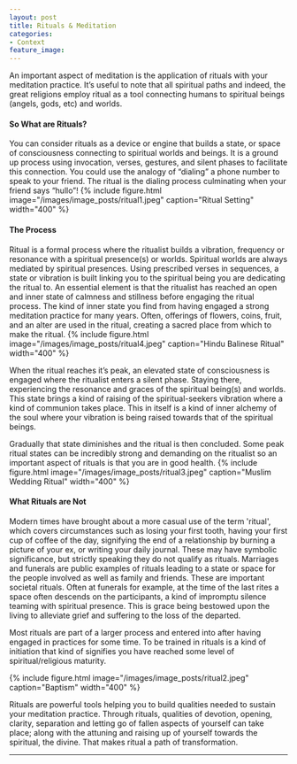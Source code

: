 ```yaml
---
layout: post
title: Rituals & Meditation 
categories:
- Context
feature_image: 
---
```


An important aspect of meditation is the application of rituals with your meditation practice. It’s useful to note that all spiritual paths and indeed, the great religions employ ritual as a tool connecting humans to spiritual beings (angels, gods, etc) and worlds. 

#### So What are Rituals?
You can consider rituals as a device or engine that builds a state, or space of consciousness connecting to spiritual worlds and beings. It is a ground up process using invocation, verses, gestures, and silent phases to facilitate this connection. You could use the analogy of “dialing” a phone number to speak to your friend. The ritual is the dialing process culminating when your friend says “hullo”!
{% include figure.html image="/images/image_posts/ritual1.jpeg" caption="Ritual Setting" width="400" %}

#### The Process
Ritual is a formal process where the ritualist builds a vibration, frequency or resonance with a spiritual presence(s) or worlds. Spiritual worlds are always mediated by spiritual presences. Using prescribed verses in sequences, a state or vibration is built linking you to the spiritual being you are dedicating the ritual to. An essential element is that the ritualist has reached an open and inner state of calmness and stillness before engaging the ritual process. The kind of inner state you find from having engaged a strong meditation practice for many years. Often, offerings of flowers, coins, fruit, and an alter are used in the ritual, creating a sacred place from which to make the ritual. {% include figure.html image="/images/image_posts/ritual4.jpeg" caption="Hindu Balinese Ritual" width="400" %}

When the ritual reaches it’s peak, an elevated state of consciousness is engaged where the ritualist enters a silent phase. Staying there, experiencing the resonance and graces of the spiritual being(s) and worlds. This state brings a kind of raising of the spiritual-seekers vibration where a kind of communion takes place. This in itself is a kind of inner alchemy of the soul where your vibration is being raised towards that of the spiritual beings. 

Gradually that state diminishes and the ritual is then concluded. Some peak ritual states can be incredibly strong and demanding on the ritualist so an important aspect of rituals is that you are in good health. {% include figure.html image="/images/image_posts/ritual3.jpeg" caption="Muslim Wedding Ritual" width="400" %}

#### What Rituals are Not
Modern times have brought about a more casual use of the term 'ritual', which covers circumstances such as losing your first tooth, having your first cup of coffee of the day, signifying the end of a relationship by burning a picture of your ex, or writing your daily journal. These may have symbolic significance, but strictly speaking they do not qualify as rituals. Marriages and funerals are public examples of rituals leading to a state or space for the people involved as well as family and friends. These are important societal rituals. Often at funerals for example, at the time of the last rites a space often descends on the participants, a kind of impromptu silence teaming with spiritual presence. This is grace being bestowed upon the living to alleviate grief and suffering to the loss of the departed. 

Most rituals are part of a larger process and entered into after having engaged in practices for some time. To be trained in rituals is a kind of initiation that kind of signifies you have reached some level of spiritual/religious maturity.  

{% include figure.html image="/images/image_posts/ritual2.jpeg" caption="Baptism" width="400" %}

Rituals  are powerful tools helping you to build qualities needed to sustain your meditation practice. Through rituals, qualities of devotion, opening, clarity, separation and letting go of fallen aspects of yourself can take place; along with the attuning and raising up of yourself towards the spiritual, the divine. That makes ritual a path of transformation.

--- 